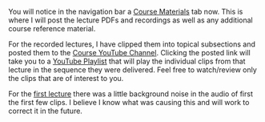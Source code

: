 <!--
.. title: Course Materials Page
.. slug: course-materials-page
.. date: 2014-08-29 11:41:49 UTC-05:00
.. tags: draft
.. link: 
.. description: 
.. type: text
-->

You will notice in the navigation bar a [Course Materials](/course-mat/) tab now.  This is where I will post the lecture PDFs and recordings as well as any additional course reference material.

For the recorded lectures, I have clipped them into topical subsections and posted them to the <a href="https://www.youtube.com/channel/UCSL2qLznO3_oa-6MMxFmlpg" target="blank_">Course YouTube Channel</a>.  Clicking the posted link will take you to a <a href="https://www.youtube.com/channel/UCSL2qLznO3_oa-6MMxFmlpg/playlists" target="blank_">YouTube Playlist</a> that will play the individual clips from that lecture in the sequence they were delivered.  Feel free to watch/review only the clips that are of interest to you.

For the <a href="https://www.youtube.com/watch?v=ZaFDhoncLBU&list=PLyQr4689RR7BNP9HEMbiJeB2vA2ZrD4Pp" target="blank_">first lecture</a> there was a little background noise in the audio of first the first few clips. I believe I know what was causing this and will work to correct it in the future.

